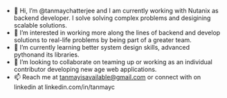 - 👋 Hi, I’m @tanmaychatterjee and I am currently working with Nutanix as backend developer. I solve solving complex problems and desigining scalable solutions.
- 👀 I’m interested in working more along the lines of backend and develop solutions to real-life problems by being part of a greater team.
- 🌱 I’m currently learning better system design skills, advanced pythonand its libraries.
- 💞️ I’m looking to collaborate on teaming up or working as an individual contributor developing new age web applications.
- 📫 Reach me at tanmayisavailable@gmail.com or connect with on linkedin at linkedin.com/in/tanmayc

<!---
tanmaychatterjee/tanmaychatterjee is a ✨ special ✨ repository because its `README.md` (this file) appears on your GitHub profile.
You can click the Preview link to take a look at your changes.
--->
